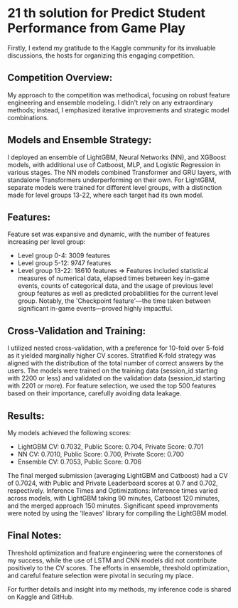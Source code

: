 # 21 th solution for Predict Student Performance from Game Play

Firstly, I extend my gratitude to the Kaggle community for its invaluable discussions, the hosts for organizing this engaging competition.

## Competition Overview:
My approach to the competition was methodical, focusing on robust feature engineering and ensemble modeling. I didn't rely on any extraordinary methods; instead, I emphasized iterative improvements and strategic model combinations.

## Models and Ensemble Strategy:
I deployed an ensemble of LightGBM, Neural Networks (NN), and XGBoost models, with additional use of Catboost, MLP, and Logistic Regression in various stages. The NN models combined Transformer and GRU layers, with standalone Transformers underperforming on their own. For LightGBM, separate models were trained for different level groups, with a distinction made for level groups 13-22, where each target had its own model.

## Features:
Feature set was expansive and dynamic, with the number of features increasing per level group:

- Level group 0-4: 3009 features
- Level group 5-12: 9747 features
- Level group 13-22: 18610 features
=> Features included statistical measures of numerical data, elapsed times between key in-game events, counts of categorical data, and the usage of previous level group features as well as predicted probabilities for the current level group. Notably, the 'Checkpoint feature'—the time taken between significant in-game events—proved highly impactful.

## Cross-Validation and Training:
I utilized nested cross-validation, with a preference for 10-fold over 5-fold as it yielded marginally higher CV scores. Stratified K-fold strategy was aligned with the distribution of the total number of correct answers by the users. The models were trained on the training data (session_id starting with 2200 or less) and validated on the validation data (session_id starting with 2201 or more). For feature selection, we used the top 500 features based on their importance, carefully avoiding data leakage.

## Results:
My models achieved the following scores:
- LightGBM CV: 0.7032, Public Score: 0.704, Private Score: 0.701
- NN CV: 0.7010, Public Score: 0.700, Private Score: 0.700
- Ensemble CV: 0.7053, Public Score: 0.706

The final merged submission (averaging LightGBM and Catboost) had a CV of 0.7024, with Public and Private Leaderboard scores at 0.7 and 0.702, respectively.
Inference Times and Optimizations:
Inference times varied across models, with LightGBM taking 90 minutes, Catboost 120 minutes, and the merged approach 150 minutes. Significant speed improvements were noted by using the 'lleaves' library for compiling the LightGBM model.

## Final Notes:
Threshold optimization and feature engineering were the cornerstones of my success, while the use of LSTM and CNN models did not contribute positively to the CV scores. The efforts in ensemble, threshold optimization, and careful feature selection were pivotal in securing my place.

For further details and insight into my methods, my inference code is shared on Kaggle and GitHub.